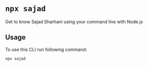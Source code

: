 # `npx sajad`

Get to know Sajad Sharhani using your command line with Node.js

## Usage

To use this CLI run following command:

```sh
npx sajad
```
